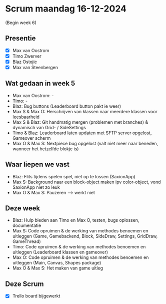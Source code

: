 # Scrum maandag 16-12-2024
(Begin week 6)

## Presentie
- [x] Max van Oostrom
- [x] Timo Zwerver
- [x] Blaz Ostojic
- [x] Max van Steenbergen

## Wat gedaan in week 5
- Max van Oostrom: -
- Timo: -
- Blaz: Bug buttons (Leaderboard button pakt ie weer)
- Max S & Max O: Herschrijven van klassen naar meerdere klassen voor leesbaarheid
- Max S & Blaz: Git handmatig mergen (problemen met branches) & dynamisch van Grid- / SideSettings
- Timo & Blaz: Leaderboard laten updaten met SFTP server opgelost, Gameover scherm
- Max O & Max S: Nextpiece bug opgelost (valt niet meer naar beneden, wanneer het hetzelfde blokje is)

## Waar liepen we vast
- Blaz: Flits tijdens spelen spel, niet op te lossen (SaxionApp)
- Max S: Background naar een block-object maken ipv color-object, vond SaxionApp niet zo leuk
- Max O & Max S: Pauzeren --> werkt niet

## Deze week
- Blaz: Hulp bieden aan Timo en Max O, testen, bugs oplossen, documentatie
- Max S: Code opruimen & de werking van methodes benoemen en uitleggen (Game, Gamebackend, Block, SideDraw, Settings, GridDraw, GameThread)
- Timo: Code opruimen & de werking van methodes benoemen en uitleggen (Leaderboard klassen en gameover) 
- Max O: Code opruimen & de werking van methodes benoemen en uitleggen (Main, Canvas, Shapes package)
- Max O & Max S: Het maken van game uitleg

## Deze Scrum
- [x] Trello board bijgewerkt